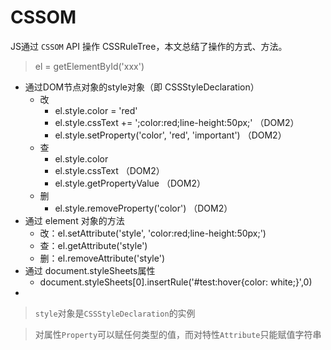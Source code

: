 # CSSOM

JS通过 `CSSOM` API 操作 CSSRuleTree，本文总结了操作的方式、方法。

> el = getElementById('xxx')

- 通过DOM节点对象的style对象（即 CSSStyleDeclaration）
  - 改
    - el.style.color = 'red'
    - el.style.cssText += ';color:red;line-height:50px;' （DOM2）
    - el.style.setProperty('color', 'red', 'important') （DOM2）
  - 查
    - el.style.color
    - el.style.cssText （DOM2）
    - el.style.getPropertyValue （DOM2）
  - 删
    - el.style.removeProperty('color') （DOM2）
- 通过 element 对象的方法
  - 改：el.setAttribute('style', 'color:red;line-height:50px;')
  - 查：el.getAttribute('style')
  - 删：el.removeAttribute('style')
- 通过 document.styleSheets属性
  - document.styleSheets[0].insertRule('#test:hover{color: white;}',0)
-

> `style`对象是`CSSStyleDeclaration`的实例

> 对属性`Property`可以赋任何类型的值，而对特性`Attribute`只能赋值字符串

